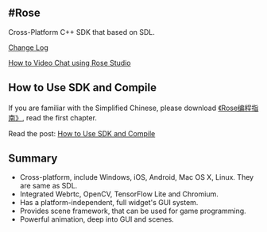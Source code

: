 #Rose
---
Cross-Platform C++ SDK that based on SDL.

[Change Log](http://www.libsdl.cn/bbs/forum.php?mod=viewthread&tid=56&extra=page%3D1)

[How to Video Chat using Rose Studio](http://www.libsdl.cn/bbs/forum.php?mod=viewthread&tid=101&extra=page%3D1)

How to Use SDK and Compile
---
If you are familiar with the Simplified Chinese, please download [《Rose编程指南》](http://www.libsdl.cn/download/Rose-Programming-Guide.pdf), read the first chapter. 

Read the post: [How to Use SDK and Compile](http://www.libsdl.cn/bbs/forum.php?mod=viewthread&tid=45&extra=page%3D1)

Summary
---
* Cross-platform, include Windows, iOS, Android, Mac OS X, Linux. They are same as SDL.
* Integrated Webrtc, OpenCV, TensorFlow Lite and Chromium.
* Has a platform-independent, full widget's GUI system.
* Provides scene framework, that can be used for game programming.
* Powerful animation, deep into GUI and scenes.
